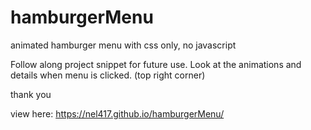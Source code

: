 # hamburgerMenu
animated hamburger menu with css only, no javascript


Follow along project snippet for future use. Look at the animations and details when menu is clicked. (top right corner)


thank you


view here: https://nel417.github.io/hamburgerMenu/
